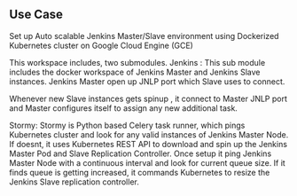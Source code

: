 ## Use Case
Set up Auto scalable Jenkins Master/Slave environment using Dockerized Kubernetes cluster on Google Cloud Engine (GCE)


This workspace includes, two submodules.
Jenkins :
This sub module includes the docker workspace of Jenkins Master and Jenkins Slave instances. Jenkins Master open up JNLP port which Slave uses to connect.

Whenever new Slave instances gets spinup , it connect to Master JNLP port and Master configures itself to assign any new additional task.


Stormy:
Stormy is Python based Celery task runner, which pings Kubernetes cluster and look for any valid instances of Jenkins Master Node. If doesnt, it uses Kubernetes REST API to download and spin up the Jenkins Master Pod and Slave Replication Controller. 
Once setup it ping Jenkins Master Node with a continuous interval and look for current queue size. If it finds queue is getting increased, it commands Kubernetes to resize the Jenkins Slave replication controller.
